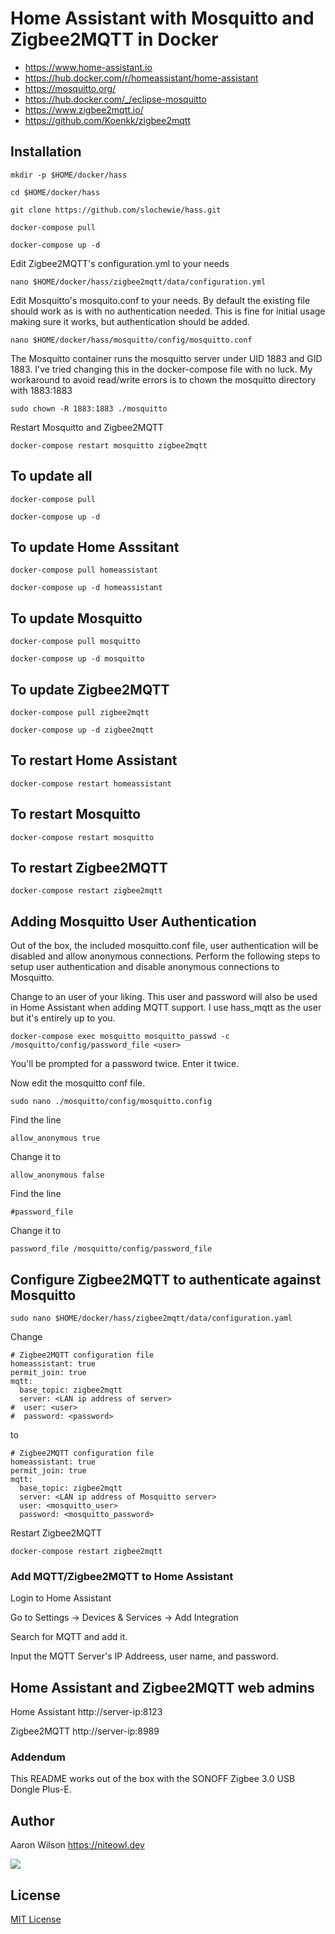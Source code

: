 # Home Assistant with Mosquitto and Zigbee2MQTT in Docker
- https://www.home-assistant.io
- https://hub.docker.com/r/homeassistant/home-assistant
- https://mosquitto.org/
- https://hub.docker.com/_/eclipse-mosquitto
- https://www.zigbee2mqtt.io/
- https://github.com/Koenkk/zigbee2mqtt

## Installation
```
mkdir -p $HOME/docker/hass
```
```
cd $HOME/docker/hass
```
```
git clone https://github.com/slochewie/hass.git
```
```
docker-compose pull
```
```
docker-compose up -d
```
Edit Zigbee2MQTT's configuration.yml to your needs
```
nano $HOME/docker/hass/zigbee2mqtt/data/configuration.yml
```


Edit Mosquitto's mosquito.conf to your needs. By default the existing file should work as is with no authentication needed. This is fine for initial usage making sure it works, but authentication should be added.
```
nano $HOME/docker/hass/mosquitto/config/mosquitto.conf
```

The Mosquitto container runs the mosquitto server under UID 1883 and GID 1883. I've tried changing this in the docker-compose file with no luck. My workaround to avoid read/write errors is to chown the mosquitto directory with 1883:1883
```
sudo chown -R 1883:1883 ./mosquitto
```

Restart Mosquitto and Zigbee2MQTT
```
docker-compose restart mosquitto zigbee2mqtt
```


## To update all
```
docker-compose pull
```
```
docker-compose up -d
```

## To update Home Asssitant
```
docker-compose pull homeassistant
```
```
docker-compose up -d homeassistant
```

## To update Mosquitto
```
docker-compose pull mosquitto
```
```
docker-compose up -d mosquitto
```

## To update Zigbee2MQTT
```
docker-compose pull zigbee2mqtt
```
```
docker-compose up -d zigbee2mqtt
```

## To restart Home Assistant
```
docker-compose restart homeassistant
```

## To restart Mosquitto
```
docker-compose restart mosquitto
```

## To restart Zigbee2MQTT
```
docker-compose restart zigbee2mqtt
```

## Adding Mosquitto User Authentication
Out of the box, the included mosquitto.conf file, user authentication will be disabled and allow anonymous connections. Perform the following steps to setup user authentication and disable anonymous connections to Mosquitto.

Change <user> to an user of your liking. This user and password will also be used in Home Assistant when adding MQTT support. I use hass_mqtt as the user but it's entirely up to you.
```
docker-compose exec mosquitto mosquitto_passwd -c /mosquitto/config/password_file <user>
```
You'll be prompted for a password twice. Enter it twice.


Now edit the mosquitto conf file.
```
sudo nano ./mosquitto/config/mosquitto.config
```
Find the line
```
allow_anonymous true
```
Change it to
```
allow_anonymous false
```
Find the line
```
#password_file
```
Change it to
```
password_file /mosquitto/config/password_file
```

## Configure Zigbee2MQTT to authenticate against Mosquitto

```
sudo nano $HOME/docker/hass/zigbee2mqtt/data/configuration.yaml
```
Change
```
# Zigbee2MQTT configuration file
homeassistant: true
permit_join: true
mqtt:
  base_topic: zigbee2mqtt
  server: <LAN ip address of server>
#  user: <user>
#  password: <password>
```
to
```
# Zigbee2MQTT configuration file
homeassistant: true
permit_join: true
mqtt:
  base_topic: zigbee2mqtt
  server: <LAN ip address of Mosquitto server>
  user: <mosquitto_user>
  password: <mosquitto_password>
```

Restart Zigbee2MQTT
```
docker-compose restart zigbee2mqtt
```



### Add MQTT/Zigbee2MQTT to Home Assistant
Login to Home Assistant

Go to Settings -> Devices & Services -> Add Integration

Search for MQTT and add it.

Input the MQTT Server's IP Addreess, user name, and password.




## Home Assistant and Zigbee2MQTT web admins

Home Assistant
http://server-ip:8123

Zigbee2MQTT
http://server-ip:8989
  


### Addendum
This README works out of the box with the SONOFF Zigbee 3.0 USB Dongle Plus-E.



## Author

Aaron Wilson <https://niteowl.dev>

[![](https://cdn.buymeacoffee.com/buttons/default-blue.png)](https://www.buymeacoffee.com/slochewie)

## License

[MIT License](./LICENSE)
